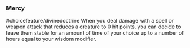 ### Mercy
#choicefeature/divinedoctrine
When you deal damage with a spell or weapon attack that reduces a creature to 0 hit points, you can decide to leave them stable for an amount of time of your choice up to a number of hours equal to your wisdom modifier.